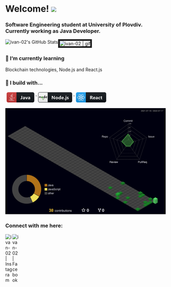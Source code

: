 

# Welcome! <img src="https://user-images.githubusercontent.com/1303154/88677602-1635ba80-d120-11ea-84d8-d263ba5fc3c0.gif" width="30px"> 
### Software Engineering student at University of Plovdiv. Currently working as Java Developer.
<img align="left" alt="ivan-02's GitHub Stats" src="https://github-readme-stats.vercel.app/api?username=ivan-02&count_private=true&theme=tokyonight&hide=prs&show_icons=true" />
<img aling="left" alt="ivan-02 | gif" width="220px" border="5" src="https://media.giphy.com/media/zhYSVCirREeIZtONCI/giphy.gif" />

### 🌱 I’m currently learning
Blockchain technologies, Node.js and React.js

### 🚧 I build with...

<p>
  <a href="#">
    <img src="/png/dev/languages/java.png" alt="java" style="vertical-align:top; margin:4px">
  </a>

 <a href="#">
    <img src="/png/dev/frameworks/nodejs.png" alt="node" style="vertical-align:top; margin:4px">
  </a>

  <a href="#">
    <img src="/png/dev/frameworks/react.png" alt="react" style="vertical-align:top; margin:4px">
  </a>
  
  ![](./profile-3d-contrib/profile-night-green.svg)

### Connect with me here:
[<img align="left" alt="ivan-02 | Instagram" width="22px" src="https://assets.stickpng.com/images/580b57fcd9996e24bc43c521.png" />][instagram]
[<img align="left" alt="ivan-02 | Facebook" width="22px" src="https://upload.wikimedia.org/wikipedia/commons/thumb/0/05/Facebook_Logo_%282019%29.png/1024px-Facebook_Logo_%282019%29.png" />][facebook]


[facebook]: https://www.facebook.com/profile.php?id=100004102871347
[instagram]: https://instagram.com/ivanoww.i
